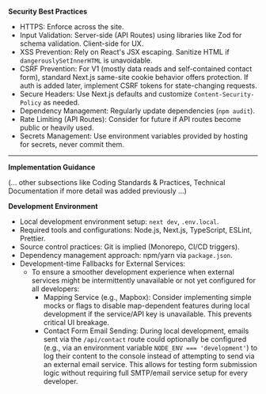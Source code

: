 **Security Best Practices**

  * HTTPS: Enforce across the site.
  * Input Validation: Server-side (API Routes) using libraries like Zod for schema validation. Client-side for UX.
  * XSS Prevention: Rely on React's JSX escaping. Sanitize HTML if `dangerouslySetInnerHTML` is unavoidable.
  * CSRF Prevention: For V1 (mostly data reads and self-contained contact form), standard Next.js same-site cookie behavior offers protection. If auth is added later, implement CSRF tokens for state-changing requests.
  * Secure Headers: Use Next.js defaults and customize `Content-Security-Policy` as needed.
  * Dependency Management: Regularly update dependencies (`npm audit`).
  * Rate Limiting (API Routes): Consider for future if API routes become public or heavily used.
  * Secrets Management: Use environment variables provided by hosting for secrets, never commit them.

-----

**Implementation Guidance**

(... other subsections like Coding Standards & Practices, Technical Documentation if more detail was added previously ...)

**Development Environment**

  * Local development environment setup: `next dev`, `.env.local`.
  * Required tools and configurations: Node.js, Next.js, TypeScript, ESLint, Prettier.
  * Source control practices: Git is implied (Monorepo, CI/CD triggers).
  * Dependency management approach: npm/yarn via `package.json`.
  * Development-time Fallbacks for External Services:
      * To ensure a smoother development experience when external services might be intermittently unavailable or not yet configured for all developers:
          * Mapping Service (e.g., Mapbox): Consider implementing simple mocks or flags to disable map-dependent features during local development if the service/API key is unavailable. This prevents critical UI breakage.
          * Contact Form Email Sending: During local development, emails sent via the `/api/contact` route could optionally be configured (e.g., via an environment variable `NODE_ENV === 'development'`) to log their content to the console instead of attempting to send via an external email service. This allows for testing form submission logic without requiring full SMTP/email service setup for every developer. 